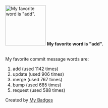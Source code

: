 <img src="https://my-badges.github.io/my-badges/favorite-word.png" alt="My favorite word is &quot;add&quot;." title="My favorite word is &quot;add&quot;." width="128">
<strong>My favorite word is &quot;add&quot;.</strong>
<br><br>

My favorite commit message words are:

1. add (used 1142 times)
2. update (used 906 times)
3. merge (used 767 times)
4. bump (used 685 times)
5. request (used 588 times)


Created by <a href="https://github.com/my-badges/my-badges">My Badges</a>